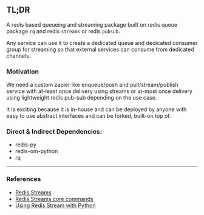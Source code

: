 ## TL;DR
A redis based queueing and streaming package built on redis queue package `rq` and redis `streams` or redis `pubsub`.

Any service can use it to create a dedicated queue and dedicated consumer group for streaming so that external services can consume from dedicated channels.

### Motivation

We need a custom zapier like enqueue/push and pull/stream/publish service with at-least once delivery using streams or at-most once delivery using lightweight redis pub-sub depending on the use case.

It is exciting because it is in-house and can be deployed by anyone with easy to use abstract interfaces and can be forked, built-on top of.


### Direct & Indirect Dependencies:
- redis-py
- redis-om-python
- rq

<hr />

### References

- [Redis Streams](https://aws.amazon.com/redis/Redis_Streams/)
- [Redis Streams core commands](https://redis-py.readthedocs.io/en/stable/commands.html?highlight=xadd#redis.commands.core.CoreCommands.xadd)
- [Using Redis Stream with Python](https://huogerac.hashnode.dev/using-redis-stream-with-python)

